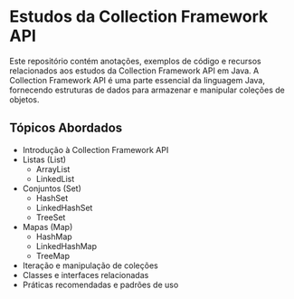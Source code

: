 # Estudos da Collection Framework API

Este repositório contém anotações, exemplos de código e recursos relacionados aos estudos da Collection Framework API em Java. A Collection Framework API é uma parte essencial da linguagem Java, fornecendo estruturas de dados para armazenar e manipular coleções de objetos.

## Tópicos Abordados

- Introdução à Collection Framework API
- Listas (List)
    - ArrayList
    - LinkedList
- Conjuntos (Set)
    - HashSet
    - LinkedHashSet
    - TreeSet
- Mapas (Map)
    - HashMap
    - LinkedHashMap
    - TreeMap
- Iteração e manipulação de coleções
- Classes e interfaces relacionadas
- Práticas recomendadas e padrões de uso



